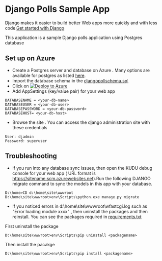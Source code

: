 # Django Polls Sample App 

Django makes it easier to build better Web apps more quickly and with less code.[Get started with Django](https://www.djangoproject.com/start/)

This application is a sample Django polls application using Postgres database 
 
## Set up on Azure
* Create a Postgres server and database on Azure . Many options are available for postgres as listed [here](https://azure.microsoft.com/en-us/search/marketplace/?q=postgres).
* Import the database schema in the [djangopollschema.sql](https://github.com/SunBuild/djangopollapp/blob/master/djangopollschema.sql)
* Click on [![Deploy to Azure](http://azuredeploy.net/deploybutton.png)](https://azuredeploy.net/)
* Add AppSettings (key/value pair) for your web app 
```
DATABASENAME = <your-db-name>
DATABASEUSER = <your-db-user>
DATABASEPASSWORD = <your-db-password>
DATABASEHOST= <your-db-host>
```  

* Browse the site . You can access the django administration site with these credentials 
```
User: djadmin
Password: superuser 
```

## Troubleshooting
* If you run into any database sync issues, then open the KUDU debug console for your web app ( URL format is https://sitename.scm.azurewebsites.net).Run the following DJANGO migrate command to sync the models in this app with your database. 

```
D:\home>CD d:\home\site\wwwroot
D:\home\site\wwwroot>env\Scripts\python.exe manage.py migrate 
```
* If you noticed errors in d:\home\site\wwwroot\wfastcgi.log such as "Error loading module  xxxx" , then uninstall the packages and then reinstall. You can see the packages required in [requirements.txt](https://github.com/SunBuild/djangopollapp/blob/master/requirements.txt)

First uninstall the package 
```
D:\home\site\wwwroot>env\Scripts\pip uninstall <packagename>
```
Then install the pacakge 
```
D:\home\site\wwwroot>env\Scripts\pip install <packagename>
```